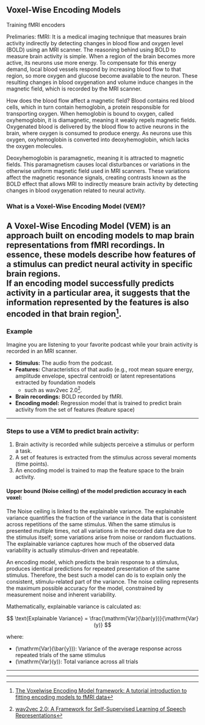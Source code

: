 ## Voxel-Wise Encoding Models  
Training fMRI encoders  

Prelimaries:
fMRI: It is a medical imaging technique that measures brain activity indirectly by detecting changes in blood flow and oxygen level (BOLD) using an MRI scanner. 
The reasoning behind using BOLD to measure brain activity is simple. When a region of the brain becomes more active, its neurons use more energy. To compensate for this energy demand,
local blood vessels respond by increasing blood flow to that region, so more oxygen and glucose become available to the neuron. These resulting changes in blood oxygenation and volume induce
changes in the magnetic field,  which is recorded by the MRI scanner. 

How does the blood flow affect a magnetic field? 
Blood contains red blood cells, which in turn contain hemoglobin, a protein responsible for transporting oxygen. When hemoglobin is bound to oxygen, called oxyhemoglobin, it is diamagnetic,
meaning it weakly repels magnetic fields. Oxygenated blood is delivered by the blood flow to active neurons in the brain, where oxygen is consumed to produce energy. As neurons use this oxygen,
oxyhemoglobin is converted into deoxyhemoglobin, which lacks the oxygen molecules. 

Deoxyhemoglobin is paramagnetic, meaning it is attracted to magnetic fields. This paramagnetism causes local disturbances or variations in the otherwise uniform magnetic field used in MRI scanners.
These variations affect the magnetic resonance signals, creating contrasts known as the BOLD effect that allows MRI to indirectly measure brain activity by detecting changes in blood oxygenation
related to neural activity.

### What is a Voxel-Wise Encoding Model (VEM)?  
A Voxel-Wise Encoding Model (VEM) is an approach built on encoding models to map brain representations from fMRI recordings. In essence, these models describe how features of a stimulus 
can predict neural activity in specific brain regions.  
If an encoding model successfully predicts activity in a particular area, it suggests that the information represented by the features is also encoded in that brain region[^1].  
---
### Example  
Imagine you are listening to your favorite podcast while your brain activity is recorded in an MRI scanner.  

- **Stimulus:** The audio from the podcast.  
- **Features:** Characteristics of that audio (e.g., root mean square energy, amplitude envelope, spectral centroid) or latent representations extracted by foundation models
  + such as wav2vec 2.0[^2].
- **Brain recordings:** BOLD recorded by fMRI.   
- **Encoding model:** Regression model that is trained to predict brain activity from the set of features (feature space)
---
### Steps to use a VEM to predict brain activity:
1. Brain activity is recorded while subjects perceive a stimulus or perform a task.
2. A set of features is extracted from  the stimulus across several moments (time points).
3. An encoding model is trained to map the feature space to the brain activity.

#### Upper bound (Noise ceiling) of the model prediction accuracy in each voxel:

The Noise ceiling is linked to the explainable variance. The explainable variance quantifies the fraction of the variance in the data that is consistent 
across repetitions of the same stimulus. When the same stimulus is presented multiple times, not all variations in the recorded data are due to the stimulus
itself; some variations arise from noise or random fluctuations. The explainable variance captures how much of the observed data variability is actually stimulus-driven and 
repeatable. 

An encoding model, which predicts the brain response to a stimulus, produces identical predictions for repeated presentation of the same stimulus. Therefore,  the best such a model
can do is to explain only the consistent, stimulu-related part of the variance. The noise ceiling represents the maximum possible accuracy for the model, constrained by measurement
noise and inherent variability.

Mathematically, explainable variance is calculated as:

$$
\text{Explainable Variance} = \frac{\mathrm{Var}(\bar{y})}{\mathrm{Var}(y)}
$$

where:

- \(\mathrm{Var}(\bar{y})\): Variance of the average response across repeated trials of the same stimulus  
- \(\mathrm{Var}(y)\): Total variance across all trials  

---



    
---














[^1]: [The Voxelwise Encoding Model framework: A tutorial introduction to fitting encoding models to fMRI data](https://doi.org/10.1162/imag_a_00575)
[^2]: [wav2vec 2.0: A Framework for Self-Supervised Learning of Speech Representations](https://doi.org/10.48550/arXiv.2006.11477)
